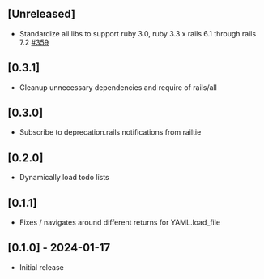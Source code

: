 ## [Unreleased]

- Standardize all libs to support ruby 3.0, ruby 3.3 x rails 6.1 through rails 7.2 [#359](https://github.com/powerhome/power-tools/pull/359)

## [0.3.1]

- Cleanup unnecessary dependencies and require of rails/all

## [0.3.0]

- Subscribe to deprecation.rails notifications from railtie

## [0.2.0]

- Dynamically load todo lists

## [0.1.1]

- Fixes / navigates around different returns for YAML.load_file

## [0.1.0] - 2024-01-17

- Initial release
